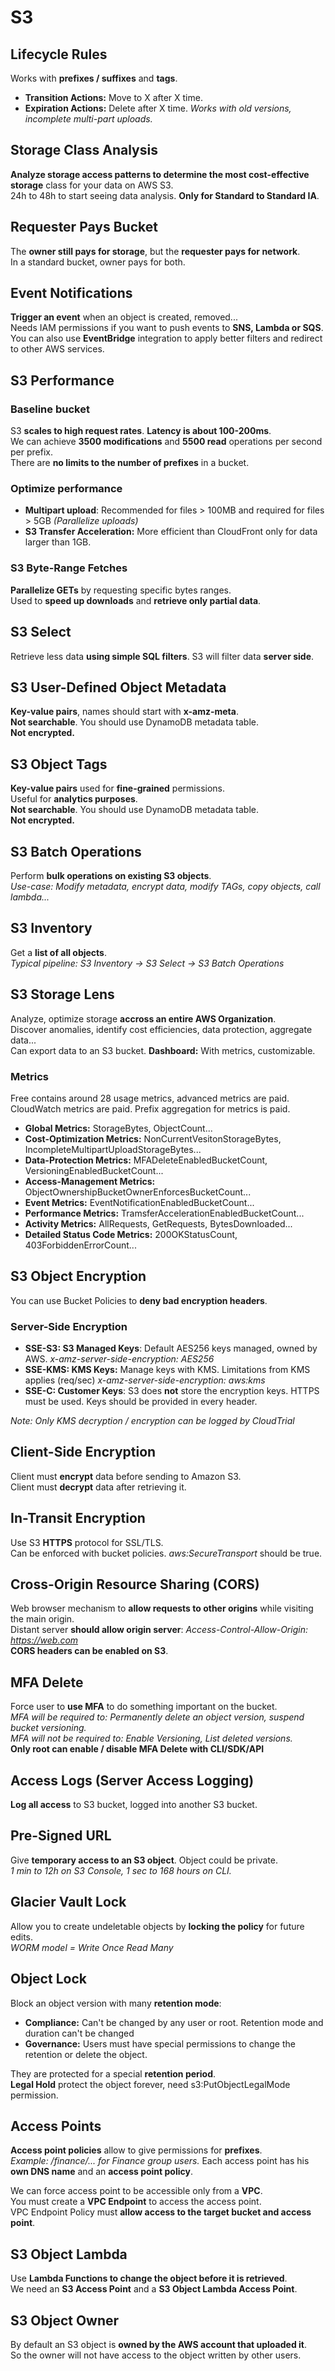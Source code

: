 # S3

## Lifecycle Rules

Works with **prefixes / suffixes** and **tags**.
- **Transition Actions:** Move to X after X time.
- **Expiration Actions:** Delete after X time. *Works with old versions, incomplete multi-part uploads.*


## Storage Class Analysis

**Analyze storage access patterns to determine the most cost-effective storage** class for your data on AWS S3.  
24h to 48h to start seeing data analysis. **Only for Standard to Standard IA**.

## Requester Pays Bucket

The **owner still pays for storage**, but the **requester pays for network**.  
In a standard bucket, owner pays for both.

## Event Notifications

**Trigger an event** when an object is created, removed...  
Needs IAM permissions if you want to push events to **SNS, Lambda or SQS**.  
You can also use **EventBridge** integration to apply better filters and redirect to other AWS services.

## S3 Performance

### Baseline bucket

S3 **scales to high request rates**. **Latency is about 100-200ms**.  
We can achieve **3500 modifications** and **5500 read** operations per second per prefix.  
There are **no limits to the number of prefixes** in a bucket.

### Optimize performance

- **Multipart upload**: Recommended for files > 100MB and required for files > 5GB *(Parallelize uploads)*
- **S3 Transfer Acceleration:** More efficient than CloudFront only for data larger than 1GB.

### S3 Byte-Range Fetches

**Parallelize GETs** by requesting specific bytes ranges.  
Used to **speed up downloads** and **retrieve only partial data**.


## S3 Select

Retrieve less data **using simple SQL filters**. S3 will filter data **server side**.  

## S3 User-Defined Object Metadata

**Key-value pairs**, names should start with **x-amz-meta**.  
**Not searchable**. You should use DynamoDB metadata table.  
**Not encrypted.**

## S3 Object Tags

**Key-value pairs** used for **fine-grained** permissions.  
Useful for **analytics purposes**.  
**Not searchable**. You should use DynamoDB metadata table.  
**Not encrypted.**

## S3 Batch Operations

Perform **bulk operations on existing S3 objects**.  
*Use-case: Modify metadata, encrypt data, modify TAGs, copy objects, call lambda...*

## S3 Inventory

Get a **list of all objects**.  
*Typical pipeline: S3 Inventory -> S3 Select -> S3 Batch Operations*

## S3 Storage Lens

Analyze, optimize storage **accross an entire AWS Organization**.  
Discover anomalies, identify cost efficiencies, data protection, aggregate data...  
Can export data to an S3 bucket. **Dashboard:** With metrics, customizable.

### Metrics

Free contains around 28 usage metrics, advanced metrics are paid.  
CloudWatch metrics are paid. Prefix aggregation for metrics is paid.

- **Global Metrics:** StorageBytes, ObjectCount...
- **Cost-Optimization Metrics:** NonCurrentVesitonStorageBytes, IncompleteMultipartUploadStorageBytes...
- **Data-Protection Metrics:** MFADeleteEnabledBucketCount, VersioningEnabledBucketCount...
- **Access-Management Metrics:** ObjectOwnershipBucketOwnerEnforcesBucketCount...
- **Event Metrics:** EventNotificationEnabledBucketCount...
- **Performance Metrics:** TramsferAccelerationEnabledBucketCount...
- **Activity Metrics:** AllRequests, GetRequests, BytesDownloaded...
- **Detailed Status Code Metrics:** 200OKStatusCount, 403ForbiddenErrorCount...

## S3 Object Encryption

You can use Bucket Policies to **deny bad encryption headers**.

### Server-Side Encryption

- **SSE-S3: S3 Managed Keys**: Default AES256 keys managed, owned by AWS. *x-amz-server-side-encryption: AES256*
- **SSE-KMS: KMS Keys:** Manage keys with KMS. Limitations from KMS applies (req/sec) *x-amz-server-side-encryption: aws:kms*
- **SSE-C: Customer Keys**: S3 does **not** store the encryption keys. HTTPS must be used. Keys should be provided in every header.

*Note: Only KMS decryption / encryption can be logged by CloudTrial*

## Client-Side Encryption

Client must **encrypt** data before sending to Amazon S3.  
Client must **decrypt** data after retrieving it. 

## In-Transit Encryption

Use S3 **HTTPS** protocol for SSL/TLS.  
Can be enforced with bucket policies. *aws:SecureTransport* should be true.

## Cross-Origin Resource Sharing (CORS)

Web browser mechanism to **allow requests to other origins** while visiting the main origin.  
Distant server **should allow origin server**: *Access-Control-Allow-Origin: https://web.com*  
**CORS headers can be enabled on S3**.

## MFA Delete

Force user to **use MFA** to do something important on the bucket.  
*MFA will be required to: Permanently delete an object version, suspend bucket versioning.*  
*MFA will not be required to: Enable Versioning, List deleted versions.*  
**Only root can enable / disable MFA Delete with CLI/SDK/API**

## Access Logs (Server Access Logging)

**Log all access** to S3 bucket, logged into another S3 bucket.

## Pre-Signed URL

Give **temporary access to an S3 object**. Object could be private.  
*1 min to 12h on S3 Console, 1 sec to 168 hours on CLI.*

## Glacier Vault Lock

Allow you to create undeletable objects by **locking the policy** for future edits.  
*WORM model = Write Once Read Many*

## Object Lock

Block an object version with many **retention mode**:
- **Compliance:** Can't be changed by any user or root. Retention mode and duration can't be changed
- **Governance:** Users must have special permissions to change the retention or delete the object.

They are protected for a special **retention period**.  
**Legal Hold** protect the object forever, need s3:PutObjectLegalMode permission.

## Access Points

**Access point policies** allow to give permissions for **prefixes**.  
*Example: /finance/... for Finance group users.*
Each access point has his **own DNS name** and an **access point policy**.

We can force access point to be accessible only from a **VPC**.  
You must create a **VPC Endpoint** to access the access point.  
VPC Endpoint Policy must **allow access to the target bucket and access point**.

## S3 Object Lambda

Use **Lambda Functions to change the object before it is retrieved**.  
We need an **S3 Access Point** and a **S3 Object Lambda Access Point**.  

## S3 Object Owner

By default an S3 object is **owned by the AWS account that uploaded it**.  
So the owner will not have access to the object written by other users.
